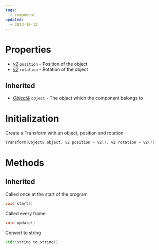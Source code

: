 ```yaml
---
tags:
  - component
updated:
  - 2023-10-13
---
```


# Properties
* *[v2](Vector.md#Vector2)* `position` - Position of the object
* *[v2](Vector.md#Vector2)* `rotation` - Rotation of the object

## Inherited
* *[Object&](Object)* `object` - The object which the component belongs to

# Initialization
Create a Transform with an object, position and rotation
```cpp
Transform(Object& object, v2 position = v2(), v2 rotation = v2())
```

# Methods

## Inherited
Called once at the start of the program
```cpp
void start()
```

Called every frame
```cpp
void update()
```

Convert to string
```cpp
std::string to_string()
```
